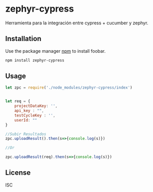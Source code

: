 # zephyr-cypress

Herramienta para la integración entre cypress + cucumber y zephyr.

## Installation

Use the package manager [npm](https://www.npmjs.com/) to install foobar.

```bash
npm install zephyr-cypress
```

## Usage

```javascript
let zpc = require('./node_modules/zephyr-cypress/index')


let req = {
    projectDataKey: '',
    api_key : "",
    testCycleKey : '',
    userId: ""
}

//Subir Resultados
zpc.uploadResult().then(s=>{console.log(s)})

//Or

zpc.uploadResult(req).then(s=>{console.log(s)})
```

## License
ISC